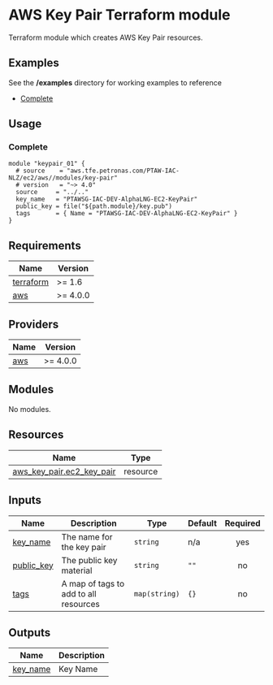 <!-- BEGIN_TF_DOCS -->
# AWS Key Pair Terraform module

Terraform module which creates AWS Key Pair resources.

## Examples

See the **/examples** directory for working examples to reference

- [Complete](modules/key-pair/examples/complete)

## Usage

### Complete

```hcl
module "keypair_01" {
  # source    = "aws.tfe.petronas.com/PTAW-IAC-NLZ/ec2/aws//modules/key-pair"
  # version   = "~> 4.0"
  source     = "../.."
  key_name   = "PTAWSG-IAC-DEV-AlphaLNG-EC2-KeyPair"
  public_key = file("${path.module}/key.pub")
  tags       = { Name = "PTAWSG-IAC-DEV-AlphaLNG-EC2-KeyPair" }
}
```

## Requirements

| Name | Version |
|------|---------|
| <a name="requirement_terraform"></a> [terraform](#requirement\_terraform) | >= 1.6 |
| <a name="requirement_aws"></a> [aws](#requirement\_aws) | >= 4.0.0 |

## Providers

| Name | Version |
|------|---------|
| <a name="provider_aws"></a> [aws](#provider\_aws) | >= 4.0.0 |

## Modules

No modules.

## Resources

| Name | Type |
|------|------|
| [aws_key_pair.ec2_key_pair](https://registry.terraform.io/providers/hashicorp/aws/latest/docs/resources/key_pair) | resource |

## Inputs

| Name | Description | Type | Default | Required |
|------|-------------|------|---------|:--------:|
| <a name="input_key_name"></a> [key\_name](#input\_key\_name) | The name for the key pair | `string` | n/a | yes |
| <a name="input_public_key"></a> [public\_key](#input\_public\_key) | The public key material | `string` | `""` | no |
| <a name="input_tags"></a> [tags](#input\_tags) | A map of tags to add to all resources | `map(string)` | `{}` | no |

## Outputs

| Name | Description |
|------|-------------|
| <a name="output_key_name"></a> [key\_name](#output\_key\_name) | Key Name |
<!-- END_TF_DOCS -->